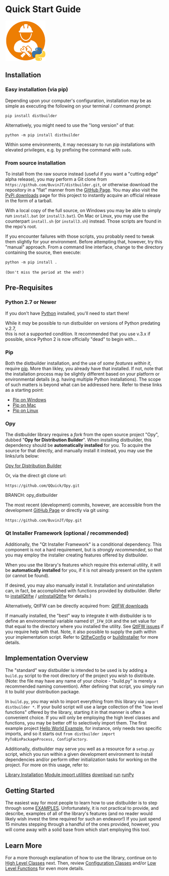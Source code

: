 # Quick Start Guide
![distbuilder logo](https://raw.githubusercontent.com/BuvinJT/distbuilder/master/docs/img/distbuilder128.png)

## Installation 

### Easy installation (via pip)

Depending upon your computer's configuration, installation may be as simple 
as executing the following on your terminal / command prompt:

	pip install distbuilder

Alternatively, you might need to use the "long version" of that:  

	python -m pip install distbuilder
 
Within some environments, it may necessary to run pip installations
with elevated privileges, e.g. by prefixing the command with `sudo`.

### From source installation

To install from the raw source instead (useful if you want a 
"cutting edge" alpha release), you may perform a Git clone from 
`https://github.com/BuvinJT/distbuilder.git`, 
or otherwise download the repository in a "flat" manner 
from the [GitHub Page](https://github.com/BuvinJT/distbuilder).
You may also visit the [PyPi downloads](https://pypi.org/project/distbuilder/#files) 
page for this project to instantly acquire an official release in the form 
of a tarball.

With a local copy of the full source, on Windows you may be able
to simply run `install.bat` (or `install3.bat`). 
On Mac or Linux, you may use the counterpart `install.sh` 
(or `install3.sh`) instead.  Those scripts are found in the repo's
root.

If you encounter failures with those scripts, you probably need to 
tweak them slightly for your environment.  Before attempting that, 
however, try this "manual" approach. From a command line interface, 
change to the directory containing the source, then execute:

	python -m pip install .

    (Don't miss the period at the end!)

## Pre-Requisites

### Python 2.7 or Newer

If you don't have [Python](https://www.python.org/) installed, you'll 
need to start there!

While it *may* be possible to run distbuilder on versions of Python predating v.2.7,  
this is not a supported condition. It recommended that you use v.3.x if possible, since
Python 2 is now officially "dead" to begin with... 

### Pip

Both the distbuilder installation, and the use of *some features within it*, 
require [pip](https://docs.python.org/3/installing/index.html). 
More than likley, you already have that installed.  If not, note that the installation 
process may be slightly different based on your platform or environmental details 
(e.g. having multiple Python installations).  The scope of such matters is beyond what 
can be addressed here.  Refer to these links as a starting point: 

- [Pip on Windows](https://stackoverflow.com/questions/4750806/how-do-i-install-pip-on-windows)
- [Pip on Mac](https://stackoverflow.com/questions/17271319/how-do-i-install-pip-on-macos-or-os-x)
- [Pip on Linux](https://stackoverflow.com/questions/6587507/how-to-install-pip-with-python-3)

### Opy

The distbuilder library requires a *fork* from the open source project 
"Opy", dubbed "**Opy for Distribution Builder**". When installing 
distbuilder, this dependency should be **automatically installed**
for you. To acquire the source for that directly, and manually install
it instead, you may use the links/urls below:  

[Opy for Distribution Builder](https://github.com/QQuick/Opy/tree/opy_distbuilder)  

Or, via the direct git clone url:

`https://github.com/QQuick/Opy.git`
	
BRANCH: opy_distbuilder
	
The most recent (development) commits, however, are 
accessible from the development [GitHub Page](https://github.com/BuvinJT/Opy)
or directly via git using:   

`https://github.com/BuvinJT/Opy.git`		

### Qt Installer Framework (optional / recommended) 

Additionally, the "Qt Installer Framework"
is a conditional dependency.  This component is not a hard
requirement, but is *strongly recommended*, so 
that you may employ the installer creating features
offered by distbuilder.

When you use the library's features which require 
this external utility, it will be **automatically installed** 
for you, if it is not already present on the system (or 
cannot be found).

If desired, you may also manually install it. 
Installation and uninstallation can, in fact, be accomplished
with functions provided by distbuilder. (Refer to 
[installQtIfw](LowLevel.md#installqtifw) / [unInstallQtIfw](LowLevel.md#uninstallqtifw)
for details.)

Alternatively, QtIFW can be directly acquired from: 
[QtIFW downloads](http://download.qt.io/official_releases/qt-installer-framework)

If manually installed, the "best" way to integrate it 
with distbuilder is to define an environmental
variable named `QT_IFW_DIR` and the set value
for that equal to the directory where you 
installed the utility. See [QtIFW issues](Issues.md#qt-installer-framework-issues) 
if you require help with that.  Note, it also possible to
supply the path within your implementation script. 
Refer to [QtIfwConfig](ConfigClasses.md#qtifwconfig)
or [buildInstaller](LowLevel.md#buildinstaller) for more details. 
      
## Implementation Overview

The "standard" way distbuilder is intended to be used is by
adding a `build.py` script to the root directory of the
project you wish to distribute. (Note: the file may have 
any name of your choice - "build.py" is merely a 
recommended naming convention).  After defining that 
script, you simply run it to build your distribution package. 

In `build.py`, you may wish to import everything 
from this library via `import distbuilder *`.  If 
your build script will use a large collection of the 
"low level functions" offered by the library, starting it 
in that manner is often a convenient choice.  If you will only 
be employing the high level classes and functions, you may be better 
off to selectively import them.  The first example project
[Hello World Example](Examples.md#hello-world-example), 
for instance, only needs two specific imports, and so it starts out
`from distbuilder import PyToBinPackageProcess, ConfigFactory`.      

Additionally, distbuilder may serve you well as a resource for a `setup.py` script,
which you run within a given development environment to install dependencies
and/or perform other initialization tasks for working on the project.
For more on this usage, refer to:

[Library Installation](LowLevel.md#library-installation)
[Module import utilities](LowLevel.md#module-import-utilities) 
[download](LowLevel.md#download)
[run](LowLevel.md#run)
[runPy](LowLevel.md#runPy)

## Getting Started

The easiest way for most people to learn how to use distbuilder is to step through
some [EXAMPLES](Examples.md). Unfortunately, it is not practical to provide, and
describe, examples of all of the library's features (and no reader would likely
wish invest the time required for such an endeavor!) If you just spend 15 minutes
stepping through a handful of the ones provided, however, you
will come away with a solid base from which start employing this tool.  

## Learn More  

For a more thorough explanation of how to use the 
library, continue on to [High Level Classes](HighLevel.md) next. 
Then, review [Configuration Classes](ConfigClasses.md#configuration-classes) 
and/or [Low Level Functions](LowLevel.md) for even more details.

